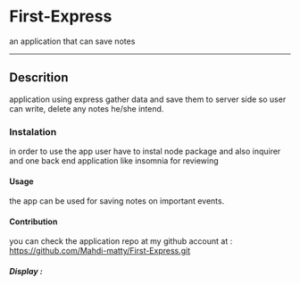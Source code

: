 # First-Express
an application that can save notes 

<hr>

## Descrition
application using express gather data and save them to server side so user can write, delete any notes he/she intend.

### Instalation
in order to use the app user have to instal node package and also inquirer and one back end application like insomnia for reviewing

#### Usage
the app can be used for saving notes on important events.

#### Contribution
you can check the application repo at my github account at :  https://github.com/Mahdi-matty/First-Express.git

##### Display :
